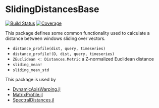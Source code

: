# SlidingDistancesBase

[![Build Status](https://github.com/baggepinnen/SlidingDistancesBase.jl/workflows/CI/badge.svg)](https://github.com/baggepinnen/SlidingDistancesBase.jl/actions)
[![Coverage](https://codecov.io/gh/baggepinnen/SlidingDistancesBase.jl/branch/master/graph/badge.svg)](https://codecov.io/gh/baggepinnen/SlidingDistancesBase.jl)

This package defines some common functionality used to calculate a distance between windows sliding over vectors.

- `distance_profile(dist, query, timeseries)`
- `distance_profile!(D, dist, query, timeseries)`
- `ZEuclidean <: Distances.Metric` a Z-normalized Euclidean distance
- `sliding_mean!`
- `sliding_mean_std`


This package is used by
- [DynamicAxisWarping.jl](https://github.com/baggepinnen/DynamicAxisWarping.jl)
- [MatrixProfile.jl](https://github.com/baggepinnen/MatrixProfile.jl)
- [SpectralDistances.jl](https://github.com/baggepinnen/SpectralDistances.jl)
